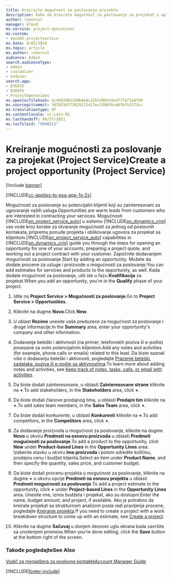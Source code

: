 ```yaml
---
title: Kreirajte mogućnost za poslovanje projekta
description: Kako da kreirate mogućnost za poslovanje za projekat u aplikaciji Project Service
author: ruhercul
manager: kfend
ms.service: project-operations
ms.custom:
- dyn365-projectservice
ms.date: 8/03/2018
ms.topic: article
ms.author: ruhercul
audience: Admin
search.audienceType:
- admin
- customizer
- enduser
search.app:
- D365CE
- D365PS
- ProjectOperations
ms.openlocfilehash: dc4693981194b8e8c22bfd9bbfda3f77af3e8f99
ms.sourcegitcommit: 3d78338773929121d17ec3386f6cb67bfb2272cc
ms.translationtype: HT
ms.contentlocale: sr-Latn-RS
ms.lasthandoff: 04/27/2021
ms.locfileid: "5948211"
---
```

# <a name="create-a-project-opportunity-project-service"></a><span data-ttu-id="d6271-103">Kreiranje mogućnosti za poslovanje za projekat (Project Service)</span><span class="sxs-lookup"><span data-stu-id="d6271-103">Create a project opportunity (Project Service)</span></span>

[!include [banner](../includes/psa-now-project-operations.md)]

[!INCLUDE[cc-applies-to-psa-app-1x-2x](../includes/cc-applies-to-psa-app-1x-2x.md)]

<span data-ttu-id="d6271-104">Mogućnosti za poslovanje su potencijalni klijenti koji su zainteresovani za ugovaranje vaših usluga.</span><span class="sxs-lookup"><span data-stu-id="d6271-104">Opportunities are warm leads from customers who are interested in contracting your services.</span></span> <span data-ttu-id="d6271-105">Mogućnosti [!INCLUDE[pn_project_service_auto](../includes/pn-project-service-auto.md)] u sistemu [!INCLUDE[pn_dynamics_crm](../includes/pn-dynamics-crm.md)] vas vode kroz korake za otvaranje mogućnosti za jednog od poslovnih kontakata, pripremu ponude projekta i oblikovanje ugovora za projekat sa klijentom.</span><span class="sxs-lookup"><span data-stu-id="d6271-105">[!INCLUDE[pn_project_service_auto](../includes/pn-project-service-auto.md)] capabilities in [!INCLUDE[pn_dynamics_crm](../includes/pn-dynamics-crm.md)] guide you through the steps for opening an opportunity for one of your accounts, preparing a project quote, and working out a project contract with your customer.</span></span> <span data-ttu-id="d6271-106">Započnite dodavanjem mogućnosti za poslovanje.</span><span class="sxs-lookup"><span data-stu-id="d6271-106">Start by adding an opportunity.</span></span> <span data-ttu-id="d6271-107">Možete da dodate procene za usluge i proizvode u mogućnosti za poslovanje.</span><span class="sxs-lookup"><span data-stu-id="d6271-107">You can add estimates for services and products to the opportunity, as well.</span></span> <span data-ttu-id="d6271-108">Kada dodate mogućnost za poslovanje, ušli ste u fazu **Kvalifikacija** za projekat.</span><span class="sxs-lookup"><span data-stu-id="d6271-108">When you add an opportunity, you’re in the **Qualify** phase of your project.</span></span>  
  
1.  <span data-ttu-id="d6271-109">Idite na **Project Service > Mogućnosti za poslovanje**.</span><span class="sxs-lookup"><span data-stu-id="d6271-109">Go to **Project Service > Opportunities**.</span></span>  
  
2.  <span data-ttu-id="d6271-110">Kliknite na dugme **Novo**.</span><span class="sxs-lookup"><span data-stu-id="d6271-110">Click **New**.</span></span>  
  
3.  <span data-ttu-id="d6271-111">U oblast **Rezime** unesite vaše preduzeće za mogućnost za poslovanje i druge informacije.</span><span class="sxs-lookup"><span data-stu-id="d6271-111">In the **Summary** area, enter your opportunity's company and other information.</span></span>  
  
4.  <span data-ttu-id="d6271-112">Dodavanje beleški i aktivnosti (na primer, telefonskih poziva ili e-pošte) povezane sa ovim potencijalnim klijentom.</span><span class="sxs-lookup"><span data-stu-id="d6271-112">Add any notes and activities (for example, phone calls or emails) related to this lead.</span></span> <span data-ttu-id="d6271-113">Da biste saznali više o dodavanju beleški i aktivnosti, pogledajte [Praćenje beleški, zadataka, poziva ili e-pošte sa aktivnostima](/dynamics365/customerengagement/on-premises/basics/work-with-activities).</span><span class="sxs-lookup"><span data-stu-id="d6271-113">To learn more about adding notes and activities, see [Keep track of notes, tasks, calls, or email with activities](/dynamics365/customerengagement/on-premises/basics/work-with-activities).</span></span>  
  
5.  <span data-ttu-id="d6271-114">Da biste dodali zainteresovane, u oblasti **Zainteresovane strane** kliknite na **+**.</span><span class="sxs-lookup"><span data-stu-id="d6271-114">To add stakeholders, in the **Stakeholders** area, click **+**.</span></span>  
  
6.  <span data-ttu-id="d6271-115">Da biste dodali članove prodajnog tima, u oblasti **Prodajni tim** kliknite na **+**.</span><span class="sxs-lookup"><span data-stu-id="d6271-115">To add sales team members, in the **Sales Team** area, click **+**.</span></span>  
  
7.  <span data-ttu-id="d6271-116">Da biste dodali konkurente, u oblasti **Konkurenti** kliknite na **+**.</span><span class="sxs-lookup"><span data-stu-id="d6271-116">To add competitors, in the **Competitors** area, click **+**.</span></span>  
  
8.  <span data-ttu-id="d6271-117">Za dodavanje proizvoda u mogućnost za poslovanje, kliknite na dugme **Novo** u okviru **Predmeti na osnovu proizvoda** u oblasti **Predmeti mogućnosti za poslovanje**.</span><span class="sxs-lookup"><span data-stu-id="d6271-117">To add a product to the opportunity, click **New** under **Product-based Lines** in the **Opportunity Lines** area.</span></span> <span data-ttu-id="d6271-118">Izaberite stavku u okviru **Ime proizvoda** i potom odredite količinu, prodajnu cenu i budžet klijenta.</span><span class="sxs-lookup"><span data-stu-id="d6271-118">Select an item under **Product Name**, and then specify the quantity, sales price, and customer budget.</span></span>  
  
9. <span data-ttu-id="d6271-119">Da biste dodali procenu projekta u mogućnost za poslovanje, kliknite na dugme **+** u okviru opcije **Predmeti na osnovu projekta** u oblasti **Predmeti mogućnosti za poslovanje**.</span><span class="sxs-lookup"><span data-stu-id="d6271-119">To add a project estimate to the opportunity, click **+** under **Project-based Lines** in the **Opportunity Lines** area.</span></span> <span data-ttu-id="d6271-120">Unesite ime, iznos budžeta i projekat, ako su dostupni.</span><span class="sxs-lookup"><span data-stu-id="d6271-120">Enter the name, budget amount, and project, if available.</span></span> <span data-ttu-id="d6271-121">Ako je potrebno da kreirate projekat sa strukturnom analizom posla radi pravljenja procene, pogledajte [Kreiranje projekta](../psa/create-project.md).</span><span class="sxs-lookup"><span data-stu-id="d6271-121">If you need to create a project with a work breakdown structure to come up with an estimate, see [Create a project](../psa/create-project.md).</span></span>  
  
10. <span data-ttu-id="d6271-122">Kliknite na dugme **Sačuvaj** u donjem desnom uglu ekrana kada završite sa unošenjem promena.</span><span class="sxs-lookup"><span data-stu-id="d6271-122">When you’re done editing, click the **Save** button at the bottom right of the screen.</span></span>  
  
### <a name="see-also"></a><span data-ttu-id="d6271-123">Takođe pogledajte</span><span class="sxs-lookup"><span data-stu-id="d6271-123">See Also</span></span>  
 [<span data-ttu-id="d6271-124">Vodič za menadžera za poslovne kontakte</span><span class="sxs-lookup"><span data-stu-id="d6271-124">Account Manager Guide</span></span>](../psa/account-manager-guide.md)


[!INCLUDE[footer-include](../includes/footer-banner.md)]